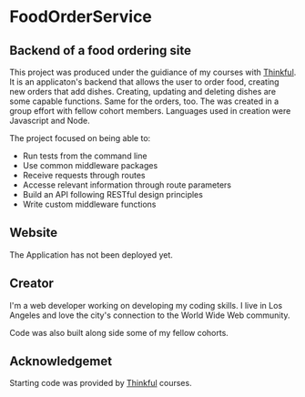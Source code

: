 # FoodOrderService


## Backend of a food ordering site

This project was produced under the guidiance of my courses with [Thinkful](thinkful.com). It is an applicaton's backend that allows the user to order food, creating new orders that add dishes. Creating, updating and deleting dishes are some capable functions. Same for the orders, too.
The was created in a group effort with fellow cohort members.
Languages used in creation were Javascript and Node. 

The project focused on being able to:
* Run tests from the command line
* Use common middleware packages
* Receive requests through routes
* Accesse relevant information through route parameters
* Build an API following RESTful design principles
* Write custom middleware functions

## Website
The Application has not been deployed yet.

## Creator
I'm a web developer working on developing my coding skills. I live in Los Angeles and love the city's connection to the World Wide Web community. 

Code was also built along side some of my fellow cohorts. 

## Acknowledgemet

Starting code was provided by [Thinkful](thinkful.com) courses.

